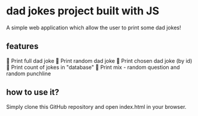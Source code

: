# dad jokes project built with JS

A simple web application which
allow the user to print some dad jokes!

## features

📌 Print full dad joke
📌 Print random dad joke
📌 Print chosen dad joke (by id)
📌 Print count of jokes in "database"
📌 Print mix - random question and random punchline

## how to use it?

Simply clone this GitHub repository 
and open index.html in your browser.


